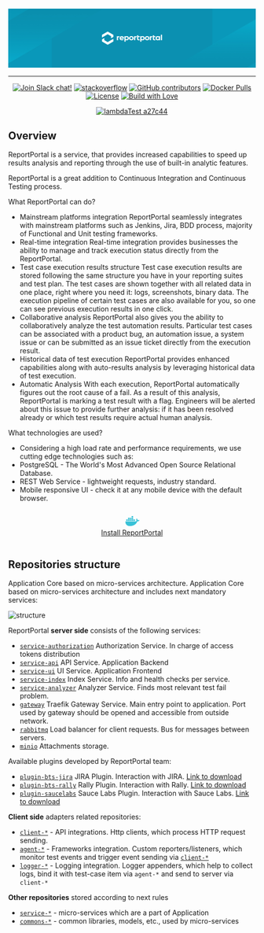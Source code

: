 <p align="center">
  <a href="https://reportportal.io" target="blank"><img src="https://raw.githubusercontent.com/reportportal/.github/profile/profile/assets/Github_Header1.jpg" alt="ReportPortal"></a>
</p>

---

<p align="center">
  <a href="https://slack.epmrpp.reportportal.io" target="blank"><img src="https://img.shields.io/badge/slack-join-brightgreen.svg" alt="Join Slack chat!"></a>
  <a href="http://stackoverflow.com/questions/tagged/reportportal" target="blank"><img src="https://img.shields.io/badge/reportportal-stackoverflow-orange.svg?style=flat" alt="stackoverflow"></a>
  <a href="https://reportportal.io/community" target="blank"><img src="https://img.shields.io/badge/contributors-102-blue.svg" alt="GitHub contributors"></a>
  <a href="https://hub.docker.com/u/reportportal/" target="blank"><img src="https://img.shields.io/docker/pulls/reportportal/service-api.svg?maxAge=25920" alt="Docker Pulls"></a>
  <a href="https://www.apache.org/licenses/LICENSE-2.0" target="blank"><img src="https://img.shields.io/badge/license-Apache-brightgreen.svg" alt="License"></a>
  <a href="http://reportportal.io?style=flat" target="blank"><img src="https://img.shields.io/badge/build%20with-❤%EF%B8%8F%E2%80%8D-lightgrey.svg" alt="Build with Love"></a>
</p>

<p align="center">
  <a href="https://www.lambdatest.com/" target="blank"><img src="https://user-images.githubusercontent.com/11332788/230135399-6d839d7f-0dbe-45bf-8f72-dee3a5d69e17.svg" alt="lambdaTest a27c44"></a>
</p>

## Overview

ReportPortal is a service, that provides increased capabilities to speed up results analysis and reporting through the use of built-in analytic features.

ReportPortal is a great addition to Continuous Integration and Continuous Testing process.

What ReportPortal can do?

* Mainstream platforms integration ReportPortal seamlessly integrates with mainstream platforms such as Jenkins, Jira, BDD process, majority of Functional and Unit testing frameworks.
* Real-time integration Real-time integration provides businesses the ability to manage and track execution status directly from the ReportPortal.
* Test case execution results structure Test case execution results are stored following the same structure you have in your reporting suites and test plan. The test cases are shown together with all related data in one place, right where you need it: logs, screenshots, binary data. The execution pipeline of certain test cases are also available for you, so one can see previous execution results in one click.
* Collaborative analysis ReportPortal also gives you the ability to collaboratively analyze the test automation results. Particular test cases can be associated with a product bug, an automation issue, a system issue or can be submitted as an issue ticket directly from the execution result.
* Historical data of test execution ReportPortal provides enhanced capabilities along with auto-results analysis by leveraging historical data of test execution.
* Automatic Analysis With each execution, ReportPortal automatically figures out the root cause of a fail. As a result of this analysis, ReportPortal is marking a test result with a flag. Engineers will be alerted about this issue to provide further analysis: if it has been resolved already or which test results require actual human analysis.

What technologies are used?

* Considering a high load rate and performance requirements, we use cutting edge technologies such as:
* PostgreSQL - The World's Most Advanced Open Source Relational Database.
* REST Web Service - lightweight requests, industry standard.
* Mobile responsive UI - check it at any mobile device with the default browser.

<p align="center" style="padding: 1em;">
<a href="https://reportportal.io/installation" target="blank">
  <svg xmlns="http://www.w3.org/2000/svg" width="31" height="22" viewBox="0 0 31 22">
    <g fill="#39C2D7" fill-rule="nonzero">
        <path stroke="#FFF" stroke-width=".7" d="M26.624 7.958c-.08-1.194-.716-2.228-1.83-3.104l-.398-.318-.319.398c-.557.875-.795 1.99-.716 2.944.08.637.318 1.353.716 1.83-.318.24-1.352.717-2.705.717H1.318c-.398 2.148.239 10.265 9.55 10.265 6.923 0 12.573-3.103 15.199-9.629.875 0 3.103.16 4.217-1.99l.319-.556-.398-.319c-.716-.397-2.388-.557-3.581-.238z"></path>
        <path d="M14.21 0h3.104v2.865H14.21zM14.21 3.422h3.104v2.865H14.21zM10.549 3.422h3.104v2.865h-3.104zM6.889 3.422h3.104v2.865H6.889zM3.228 6.764h3.104v2.865H3.228zM6.889 6.764h3.104v2.865H6.889zM10.549 6.764h3.104v2.865h-3.104zM14.21 6.764h3.104v2.865H14.21zM17.87 6.764h3.104v2.865H17.87z"></path>
    </g>
  </svg><br>
  Install ReportPortal
</a></p>

## Repositories structure

Application Core based on micro-services architecture.
Application Core based on micro-services architecture and includes next mandatory services:

![structure](https://raw.githubusercontent.com/reportportal/reportportal/master/public/rp_repo_structure.png)

ReportPortal **server side** consists of the following services:
- [`service-authorization`](https://github.com/reportportal/service-authorization) Authorization Service. In charge of access tokens distribution
- [`service-api`](https://github.com/reportportal/service-api) API Service. Application Backend
- [`service-ui`](https://github.com/reportportal/service-ui) UI Service. Application Frontend
- [`service-index`](https://github.com/reportportal/service-index) Index Service. Info and health checks per service.
- [`service-analyzer`](https://github.com/reportportal/service-auto-analyzer) Analyzer Service. Finds most relevant test fail problem.
- [`gateway`](https://github.com/containous/traefik) Traefik Gateway Service. Main entry point to application. Port used by gateway should be opened and accessible from outside network.
- [`rabbitmq`](https://github.com/rabbitmq) Load balancer for client requests. Bus for messages between servers.
- [`minio`](https://github.com/minio/minio) Attachments storage.

Available plugins developed by ReportPortal team:

- [`plugin-bts-jira`](https://github.com/reportportal/plugin-bts-jira) JIRA Plugin. Interaction with JIRA. [Link to download](https://search.maven.org/search?q=g:%22com.epam.reportportal%22%20AND%20a:%22plugin-bts-jira%22)
- [`plugin-bts-rally`](https://github.com/reportportal/plugin-bts-rally) Rally Plugin. Interaction with Rally. [Link to download](https://search.maven.org/search?q=g:%22com.epam.reportportal%22%20AND%20a:%22plugin-bts-rally%22) 
- [`plugin-saucelabs`](https://github.com/reportportal/plugin-saucelabs) Sauce Labs Plugin. Interaction with Sauce Labs. [Link to download](https://search.maven.org/search?q=g:%22com.epam.reportportal%22%20AND%20a:%22plugin-saucelabs%22)

**Client side** adapters related repositories:

- [`client-*`](https://github.com/reportportal?utf8=%E2%9C%93&q=client-) - API integrations. Http clients, which process HTTP request sending.
- [`agent-*`](https://github.com/reportportal?utf8=%E2%9C%93&q=agent-) - Frameworks integration. Custom reporters/listeners, which monitor test events and trigger event sending via [`client-*`](https://github.com/reportportal?utf8=%E2%9C%93&q=client-)
- [`logger-*`](https://github.com/reportportal?utf8=%E2%9C%93&q=logger-) - Logging integration. Logger appenders, which help to collect logs, bind it with test-case item via `agent-*` and send to server via `client-*`

**Other repositories** stored according to next rules
- [`service-*`](https://github.com/reportportal?utf8=%E2%9C%93&q=service-) - micro-services which are a part of Application
- [`commons-*`](https://github.com/reportportal?utf8=%E2%9C%93&q=commons-) - common libraries, models, etc., used by micro-services